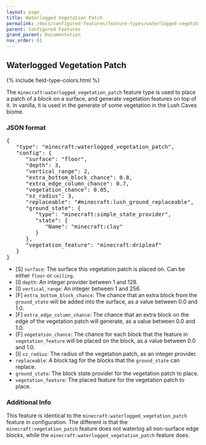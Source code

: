 ```yaml
---
layout: page
title: Waterlogged Vegetation Patch
permalink: /docs/configured-features/feature-types/waterlogged-vegetation-patch/
parent: Configured Features
grand_parent: Documentation
nav_order: 61
---
```


## Waterlogged Vegetation Patch

<head>
    {% include field-type-colors.html %}
</head>

The `minecraft:waterlogged_vegetation_patch` feature type is used to place a patch of a block on a surface, and generate vegetation features on top of it. In vanilla, it is used in the generate of some vegetation in the Lush Caves biome.

### JSON format

<pre>
{
   "type": "minecraft:waterlogged_vegetation_patch",
   "config": {
      "surface": "floor",
      "depth": 3,
      "vertical_range": 2,
      "extra_bottom_block_chance": 0.8,
      "extra_edge_column_chance": 0.7,
      "vegetation_chance": 0.05,
      "xz_radius": 3,
      "replaceable": "#minecraft:lush_ground_replaceable",
      "ground_state": {
         "type": "minecraft:simple_state_provider",
         "state": {
            "Name": "minecraft:clay"
         }
      },
      "vegetation_feature": "minecraft:dripleaf"
   }
}
</pre>

* <span str>[S]</span> `surface`: The surface this vegetation patch is placed on. Can be either `floor` or `ceiling`.
* <span int>[I]</span> `depth`: An integer provider between 1 and 128.
* <span int>[I]</span> `vertical_range`: An integer between 1 and 256.
* <span float>[F]</span> `extra_bottom_block_chance`: The chance that an extra block from the `ground_state` will be added into the surface, as a value between 0.0 and 1.0.
* <span float>[F]</span> `extra_edge_column_chance`: The chance that an extra block on the edge of the vegetation patch will generate, as a value between 0.0 and 1.0.
* <span float>[F]</span> `vegetation_chance`: The chance for each block that the feature in `vegetation_feature` will be placed on the block, as a value between 0.0 and 1.0.
* <span int>[I]</span> `xz_radius`: The radius of the vegetation patch, as an integer provider.
* `replaceable`: A block tag for the blocks that the `ground_state` can replace.
* `ground_state`: The block state provider for the vegetation patch to place.
* `vegetation_feature`: The placed feature for the vegetation patch to place.

### Additional Info

This feature is identical to the `minecraft:waterlogged_vegetation_patch` feature in configuration. The different is that the `minecraft:vegetation_patch` feature does not waterlog all non-surface edge blocks, while the `minecraft:waterlogged_vegetation_patch` feature does. 
    